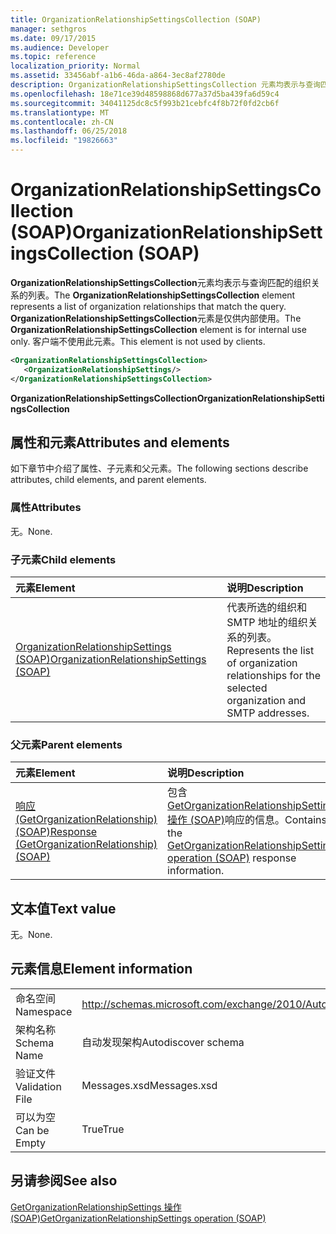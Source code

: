 ```yaml
---
title: OrganizationRelationshipSettingsCollection (SOAP)
manager: sethgros
ms.date: 09/17/2015
ms.audience: Developer
ms.topic: reference
localization_priority: Normal
ms.assetid: 33456abf-a1b6-46da-a864-3ec8af2780de
description: OrganizationRelationshipSettingsCollection 元素均表示与查询匹配的组织关系的列表。 OrganizationRelationshipSettingsCollection 元素是仅供内部使用。 客户端不使用此元素。
ms.openlocfilehash: 18e71ce39d48598868d677a37d5ba439fa6d59c4
ms.sourcegitcommit: 34041125dc8c5f993b21cebfc4f8b72f0fd2cb6f
ms.translationtype: MT
ms.contentlocale: zh-CN
ms.lasthandoff: 06/25/2018
ms.locfileid: "19826663"
---
```

# <a name="organizationrelationshipsettingscollection-soap"></a><span data-ttu-id="7178e-105">OrganizationRelationshipSettingsCollection (SOAP)</span><span class="sxs-lookup"><span data-stu-id="7178e-105">OrganizationRelationshipSettingsCollection (SOAP)</span></span>

<span data-ttu-id="7178e-106">**OrganizationRelationshipSettingsCollection**元素均表示与查询匹配的组织关系的列表。</span><span class="sxs-lookup"><span data-stu-id="7178e-106">The **OrganizationRelationshipSettingsCollection** element represents a list of organization relationships that match the query.</span></span> <span data-ttu-id="7178e-107">**OrganizationRelationshipSettingsCollection**元素是仅供内部使用。</span><span class="sxs-lookup"><span data-stu-id="7178e-107">The **OrganizationRelationshipSettingsCollection** element is for internal use only.</span></span> <span data-ttu-id="7178e-108">客户端不使用此元素。</span><span class="sxs-lookup"><span data-stu-id="7178e-108">This element is not used by clients.</span></span> 
  
```XML
<OrganizationRelationshipSettingsCollection>
   <OrganizationRelationshipSettings/>
</OrganizationRelationshipSettingsCollection>
```

 <span data-ttu-id="7178e-109">**OrganizationRelationshipSettingsCollection**</span><span class="sxs-lookup"><span data-stu-id="7178e-109">**OrganizationRelationshipSettingsCollection**</span></span>
## <a name="attributes-and-elements"></a><span data-ttu-id="7178e-110">属性和元素</span><span class="sxs-lookup"><span data-stu-id="7178e-110">Attributes and elements</span></span>

<span data-ttu-id="7178e-111">如下章节中介绍了属性、子元素和父元素。</span><span class="sxs-lookup"><span data-stu-id="7178e-111">The following sections describe attributes, child elements, and parent elements.</span></span>
  
### <a name="attributes"></a><span data-ttu-id="7178e-112">属性</span><span class="sxs-lookup"><span data-stu-id="7178e-112">Attributes</span></span>

<span data-ttu-id="7178e-113">无。</span><span class="sxs-lookup"><span data-stu-id="7178e-113">None.</span></span>
  
### <a name="child-elements"></a><span data-ttu-id="7178e-114">子元素</span><span class="sxs-lookup"><span data-stu-id="7178e-114">Child elements</span></span>

|<span data-ttu-id="7178e-115">**元素**</span><span class="sxs-lookup"><span data-stu-id="7178e-115">**Element**</span></span>|<span data-ttu-id="7178e-116">**说明**</span><span class="sxs-lookup"><span data-stu-id="7178e-116">**Description**</span></span>|
|:-----|:-----|
|[<span data-ttu-id="7178e-117">OrganizationRelationshipSettings (SOAP)</span><span class="sxs-lookup"><span data-stu-id="7178e-117">OrganizationRelationshipSettings (SOAP)</span></span>](organizationrelationshipsettings-soap.md) <br/> |<span data-ttu-id="7178e-118">代表所选的组织和 SMTP 地址的组织关系的列表。</span><span class="sxs-lookup"><span data-stu-id="7178e-118">Represents the list of organization relationships for the selected organization and SMTP addresses.</span></span>  <br/> |
   
### <a name="parent-elements"></a><span data-ttu-id="7178e-119">父元素</span><span class="sxs-lookup"><span data-stu-id="7178e-119">Parent elements</span></span>

|<span data-ttu-id="7178e-120">**元素**</span><span class="sxs-lookup"><span data-stu-id="7178e-120">**Element**</span></span>|<span data-ttu-id="7178e-121">**说明**</span><span class="sxs-lookup"><span data-stu-id="7178e-121">**Description**</span></span>|
|:-----|:-----|
|[<span data-ttu-id="7178e-122">响应 (GetOrganizationRelationship) (SOAP)</span><span class="sxs-lookup"><span data-stu-id="7178e-122">Response (GetOrganizationRelationship) (SOAP)</span></span>](response-getorganizationrelationshipsoap.md) <br/> |<span data-ttu-id="7178e-123">包含[GetOrganizationRelationshipSettings 操作 (SOAP)](getorganizationrelationshipsettings-operation-soap.md)响应的信息。</span><span class="sxs-lookup"><span data-stu-id="7178e-123">Contains the [GetOrganizationRelationshipSettings operation (SOAP)](getorganizationrelationshipsettings-operation-soap.md) response information.</span></span>  <br/> |
   
## <a name="text-value"></a><span data-ttu-id="7178e-124">文本值</span><span class="sxs-lookup"><span data-stu-id="7178e-124">Text value</span></span>

<span data-ttu-id="7178e-125">无。</span><span class="sxs-lookup"><span data-stu-id="7178e-125">None.</span></span>
  
## <a name="element-information"></a><span data-ttu-id="7178e-126">元素信息</span><span class="sxs-lookup"><span data-stu-id="7178e-126">Element information</span></span>

|||
|:-----|:-----|
|<span data-ttu-id="7178e-127">命名空间</span><span class="sxs-lookup"><span data-stu-id="7178e-127">Namespace</span></span>  <br/> |http://schemas.microsoft.com/exchange/2010/Autodiscover  <br/> |
|<span data-ttu-id="7178e-128">架构名称</span><span class="sxs-lookup"><span data-stu-id="7178e-128">Schema Name</span></span>  <br/> |<span data-ttu-id="7178e-129">自动发现架构</span><span class="sxs-lookup"><span data-stu-id="7178e-129">Autodiscover schema</span></span>  <br/> |
|<span data-ttu-id="7178e-130">验证文件</span><span class="sxs-lookup"><span data-stu-id="7178e-130">Validation File</span></span>  <br/> |<span data-ttu-id="7178e-131">Messages.xsd</span><span class="sxs-lookup"><span data-stu-id="7178e-131">Messages.xsd</span></span>  <br/> |
|<span data-ttu-id="7178e-132">可以为空</span><span class="sxs-lookup"><span data-stu-id="7178e-132">Can be Empty</span></span>  <br/> |<span data-ttu-id="7178e-133">True</span><span class="sxs-lookup"><span data-stu-id="7178e-133">True</span></span>  <br/> |
   
## <a name="see-also"></a><span data-ttu-id="7178e-134">另请参阅</span><span class="sxs-lookup"><span data-stu-id="7178e-134">See also</span></span>



[<span data-ttu-id="7178e-135">GetOrganizationRelationshipSettings 操作 (SOAP)</span><span class="sxs-lookup"><span data-stu-id="7178e-135">GetOrganizationRelationshipSettings operation (SOAP)</span></span>](getorganizationrelationshipsettings-operation-soap.md)

